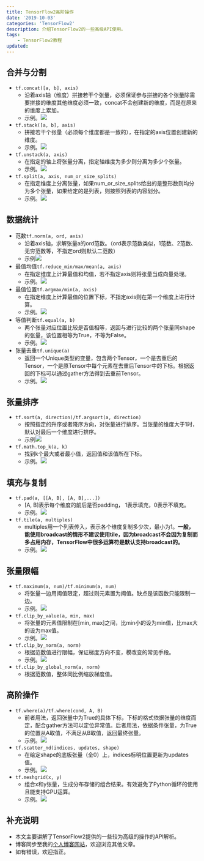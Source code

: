```yaml
---
title: TensorFlow2高阶操作
date: '2019-10-03'
categories: 'TensorFlow2'
description: 介绍TensorFlow2的一些高级API使用。
tags: 
    - TensorFlow2教程
updated: 
---
```



## 合并与分割
- `tf.concat([a, b], axis)`
  - 沿着axis轴（维度）拼接若干个张量，必须保证参与拼接的各个张量除需要拼接的维度其他维度必须一致，concat不会创建新的维度，而是在原来的维度上累加。
  - 示例。![](/asset/2019-10-03/concat.png)
- `tf.stack([a, b], axis)`
  - 拼接若干个张量（必须每个维度都是一致的），在指定的axis位置创建新的维度。
  - 示例。![](/asset/2019-10-03/stack.png)
- `tf.unstack(a, axis)`
  - 在指定的轴上将张量分离，指定轴维度为多少则分离为多少个张量。
  - 示例。![](/asset/2019-10-03/unstack.png)
- `tf.split(a, axis, num_or_size_splits)`
  - 在指定维度上分离张量，如果num_or_size_splits给出的是整形数则均分为多个张量，如果给定的是列表，则按照列表的内容划分。
  - 示例。![](/asset/2019-10-03/split.png)


## 数据统计
- 范数`tf.norm(a, ord, axis)`
  - 沿着axis轴，求解张量a的ord范数。（ord表示范数类似，1范数、2范数、无穷范数等，不指定ord则默认二范数）
  - 示例![](/asset/2019-10-03/norm.png)
- 最值均值`tf.reduce_min/max/mean(a, axis)`
  - 在指定维度上计算最值和均值，若不指定axis则将张量当成向量处理。
  - 示例。![](/asset/2019-10-03/minmax.png)
- 最值位置`tf.argmax/min(a, axis)`
  - 在指定维度上计算最值的位置下标，不指定axis则在第一个维度上进行计算。
  - 示例。![](/asset/2019-10-03/argminmax.png)
- 等值判断`tf.equal(a, b)`
  - 两个张量对应位置比较是否值相等，返回与进行比较的两个张量同shape的张量，该位置相等为True，不等为False。
  - 示例。![](/asset/2019-10-03/equal.png)
- 张量去重`tf.unique(a)`
  - 返回一个Unique类型的变量，包含两个Tensor，一个是去重后的Tensor，一个是原Tensor中每个元素在去重后Tensor中的下标。根据返回的下标可以通过gather方法得到去重前Tensor。
  - 示例。![](/asset/2019-10-03/unique.png)


## 张量排序
- `tf.sort(a, direction)/tf.argsort(a, direction)`
  - 按照指定的升序或者降序方向，对张量进行排序。当张量的维度大于1时，默认对最后一个维度进行排序。
  - 示例![](/asset/2019-10-03/sort.png)
- `tf.math.top_k(a, k)`
  - 找到k个最大或者最小值，返回值和该值所在下标。
  - 示例。![](/asset/2019-10-03/topk.png)


## 填充与复制
- `tf.pad(a, [[A, B], [A, B],...])`
  - [A, B]表示每个维度的前后是否padding， 1表示填充，0表示不填充。
  - 示例。![](/asset/2019-10-03/pad.png)
- `tf.tile(a, multiples)`
  - multiples用一个列表传入，表示各个维度复制多少次，最小为1。**一般，能使用broadcast的情形不建议使用tile，因为broadcast不会因为复制而多占用内存，TensorFlow中很多运算符是默认支持broadcast的。**
  - 示例。![](/asset/2019-10-03/tile.png)


## 张量限幅
- `tf.maximum(a, num)/tf.minimum(a, num)`
  - 将张量一边用阈值限定，超过则元素置为阈值。缺点是该函数只能限制一边。
  - 示例。![](/asset/2019-10-03/maximum.png)
- `tf.clip_by_value(a, min, max)`
  - 将张量的元素值限制在[min, max]之间，比min小的设为min值，比max大的设为max值。
  - 示例。![](/asset/2019-10-03/clip_by_value.png)
- `tf.clip_by_norm(a, norm)`
  - 根据范数值进行限幅，保证梯度方向不变，模改变的常见手段。
  - 示例。![](/asset/2019-10-03/clip_by_norm.png)
- `tf.clip_by_global_norm(a, norm)`
  - 根据范数值，整体同比例缩放梯度值。


## 高阶操作
- `tf.where(a)/tf.where(cond, A, B)`
  - 前者用法，返回张量中为True的具体下标，下标的格式依据张量的维度而定，配合gather方法可以定位异常值。后者用法，依据条件张量，为True的位置从A取值，不满足从B取值，返回最终张量。
  - 示例。![](/asset/2019-10-03/where.png)
- `tf.scatter_nd(indices, updates, shape)`
  - 在给定shape的底板张量（全0）上，indices标明位置更新为updates值。
  - 示例。![](/asset/2019-10-03/scatter.png)
- `tf.meshgrid(x, y)`
  - 组合x和y张量，生成分布存储的组合结果。有效避免了Python循环的使用且能支持GPU运算。
  - 示例。![](/asset/2019-10-03/meshgrid.png)


## 补充说明
- 本文主要讲解了TensorFlow2提供的一些较为高级的操作的API解析。
- 博客同步至我的[个人博客网站](https://luanshiyinyang.github.io)，欢迎浏览其他文章。
- 如有错误，欢迎指正。